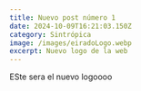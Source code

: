 ```yaml
---
title: Nuevo post número 1
date: 2024-10-09T16:21:03.150Z
category: Sintrópica
image: /images/eiradoLogo.webp
excerpt: Nuevo logo de la web
---
```

E﻿Ste sera el nuevo logoooo